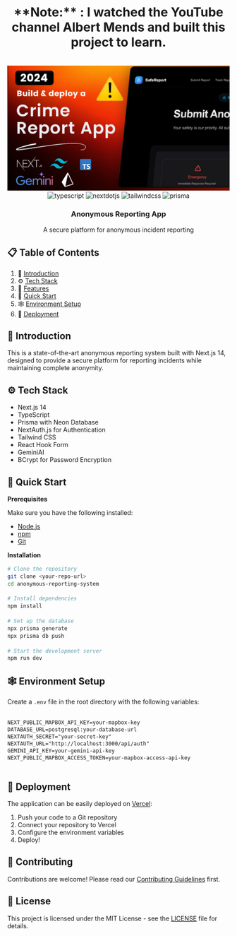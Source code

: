 <div align="center">

<h1>**Note:** : I watched the YouTube channel Albert Mends and built this project to learn.</h1>


  <br />
    <a href="your-demo-video-link" target="_blank">
      <img src="./public/report.jpg" alt="Project Banner">
    </a>
  
  <br />


  <div>
    <img src="https://img.shields.io/badge/-TypeScript-black?style=for-the-badge&logoColor=white&logo=typescript&color=3178C6" alt="typescript" />
    <img src="https://img.shields.io/badge/-Next_JS-black?style=for-the-badge&logoColor=white&logo=nextdotjs&color=000000" alt="nextdotjs" />
    <img src="https://img.shields.io/badge/-Tailwind_CSS-black?style=for-the-badge&logoColor=white&logo=tailwindcss&color=06B6D4" alt="tailwindcss" />
    <img src="https://img.shields.io/badge/-Prisma-black?style=for-the-badge&logoColor=white&logo=prisma&color=2D3748" alt="prisma" />
  </div>

  <h3 align="center">Anonymous Reporting App</h3>

   <div align="center">
     A secure platform for anonymous incident reporting
    </div>
</div>

## 📋 <a name="table">Table of Contents</a>

1. 🤖 [Introduction](#introduction)
2. ⚙️ [Tech Stack](#tech-stack)
3. 🔋 [Features](#features)
4. 🤸 [Quick Start](#quick-start)
5. 🕸️ [Environment Setup](#environment)
6. 🚀 [Deployment](#deployment)

## <a name="introduction">🤖 Introduction</a>

This is a state-of-the-art anonymous reporting system built with Next.js 14, designed to provide a secure platform for reporting incidents while maintaining complete anonymity.

## <a name="tech-stack">⚙️ Tech Stack</a>

- Next.js 14
- TypeScript
- Prisma with Neon Database
- NextAuth.js for Authentication
- Tailwind CSS
- React Hook Form
- GeminiAI
- BCrypt for Password Encryption

## <a name="quick-start">🤸 Quick Start</a>

**Prerequisites**

Make sure you have the following installed:

- [Node.js](https://nodejs.org/en)
- [npm](https://www.npmjs.com/)
- [Git](https://git-scm.com/)

**Installation**

```bash
# Clone the repository
git clone <your-repo-url>
cd anonymous-reporting-system

# Install dependencies
npm install

# Set up the database
npx prisma generate
npx prisma db push

# Start the development server
npm run dev
```

## <a name="environment">🕸️ Environment Setup</a>

Create a `.env` file in the root directory with the following variables:

```env

NEXT_PUBLIC_MAPBOX_API_KEY=your-mapbox-key
DATABASE_URL=postgresql:your-database-url
NEXTAUTH_SECRET="your-secret-key"
NEXTAUTH_URL="http://localhost:3000/api/auth"
GEMINI_API_KEY=your-gemini-api-key
NEXT_PUBLIC_MAPBOX_ACCESS_TOKEN=your-mapbox-access-api-key


```

## <a name="deployment">🚀 Deployment</a>

The application can be easily deployed on [Vercel](https://vercel.com):

1. Push your code to a Git repository
2. Connect your repository to Vercel
3. Configure the environment variables
4. Deploy!

## 🤝 Contributing

Contributions are welcome! Please read our [Contributing Guidelines](CONTRIBUTING.md) first.

## 📝 License

This project is licensed under the MIT License - see the [LICENSE](LICENSE) file for details.
